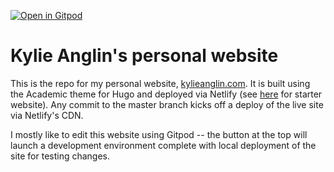[![Open in Gitpod](https://gitpod.io/button/open-in-gitpod.svg)](https://gitpod.io/#https://github.com/KylieLAnglin/website)


# Kylie Anglin's personal website

This is the repo for my personal website, [kylieanglin.com](kylieanglin.com). It is built using the Academic theme for Hugo and deployed via Netlify (see [here](https://github.com/wowchemy/starter-academic) for starter website). Any commit to the master branch kicks off a deploy of the live site via Netlify's CDN.

I mostly like to edit this website using Gitpod -- the button at the top will launch a development environment complete with local deployment of the site for testing changes.
